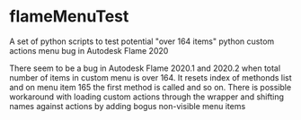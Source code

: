 # flameMenuTest
A set of python scripts to test potential "over 164 items" python custom actions menu bug in Autodesk Flame 2020

There seem to be a bug in Autodesk Flame 2020.1 and 2020.2 when total number of items in 
custom menu is over 164. It resets index of methonds list and on menu item 165 the first method is called and so on.
There is possible workaround with loading custom actions through the wrapper and shifting names against actions by 
adding bogus non-visible menu items
